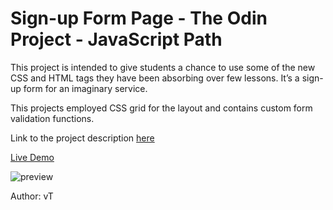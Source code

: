 # Sign-up Form Page - The Odin Project - JavaScript Path
This project is intended to give students a chance to use some of the new CSS and HTML tags they have been absorbing over few lessons. It’s a sign-up form for an imaginary service.

This projects employed CSS grid for the layout and contains custom form validation functions.

Link to the project description [here](https://www.theodinproject.com/lessons/node-path-intermediate-html-and-css-sign-up-form)

[Live Demo](https://ng9891.github.io/my-odin-project/js_fullstack/sign_up_page/)

![preview](https://storage.googleapis.com/picboi-39298.appspot.com/final/GlJiJzDY_1000x800)

Author: vT